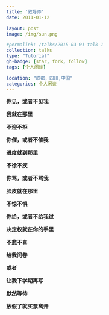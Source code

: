 ```yaml
---
title: '致导师'
date: 2011-01-12

layout: post
image: /img/sun.png

#permalink: /talks/2015-03-01-talk-1
collection: talks
type: "Tutorial"
gh-badge: [star, fork, follow]
tags: [个人闲谈]

location: "成都，四川,中国"
categories: 个人闲谈
---
```



**你见，或者不见我**

**我就在那里**

**不迎不拒**


**你催，或者不催我**

**进度就到那里**

**不徐不疾**


**你骂，或者不骂我**

**脸皮就在那里**

**不惊不惧**


**你给，或者不给我过**

**决定权就在你的手里**

**不悲不喜**

 

**给我问卷**

**或者**

**让我下学期再写**

**默然等待**

**放假了就买票离开**
